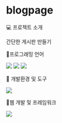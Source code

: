 # blogpage

💻 프로젝트 소개

간단한 게시판 만들기 

📌프로그래밍 언어

<img src="https://img.shields.io/badge/java-007396?style=for-the-badge&logo=openjdk&logoColor=white">
<img src="https://img.shields.io/badge/html5-E34F26?style=for-the-badge&logo=html5&logoColor=white">
<img src="https://img.shields.io/badge/css3-1572B6?style=for-the-badge&logo=css3&logoColor=white">

📌 개발환경 및 도구 

<img src="https://img.shields.io/badge/visualstudiocode-007ACC?style=for-the-badge&logo=visualstudiocode&logoColor=white">

📌웹 개발 및 프레임워크

<img src="https://img.shields.io/badge/springboot-6DB33F?style=for-the-badge&logo=springboot&logoColor=white">

